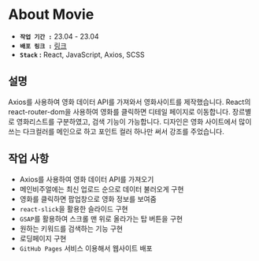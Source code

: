 # About Movie
- **`작업 기간 :`** 23.04 - 23.04
- **`배포 링크 :`** [링크](https://skykwon1004.github.io/react_AM_movie/)
- **`Stack` :** React, JavaScript, Axios, SCSS

## 설명
Axios를 사용하여 영화 데이터 API를 가져와서 영화사이트를 제작했습니다. React의 react-router-dom을 사용하여 영화를 클릭하면 디테일 페이지로 이동합니다. 장르별로 영화리스트를 구분하였고, 검색 기능이 가능합니다. 디자인은 영화 사이트에서 많이 쓰는 다크컬러를 메인으로 하고 포인트 컬러 하나만 써서 강조를 주었습니다.

## 작업 사항
- Axios를 사용하여 영화 데이터 API를 가져오기
- 메인비주얼에는 최신 업로드 순으로 데이터 불러오게 구현
- 영화를 클릭하면 팝업창으로 영화 정보를 보여줌
- `react-slick`을 활용한 슬라이드 구현
- `GSAP`를 활용하여 스크롤 맨 위로 올라가는 탑 버튼을 구현
- 원하는 키워드를 검색하는 기능 구현
- 로딩페이지 구현
- `GitHub Pages` 서비스 이용해서 웹사이트 배포

<!-- ### Git Commit( feat: “커밋 내용” )
```
init: 초기 세팅을 했을 경우
setup: 폴더 혹은 전체적인 구조의 변경이 있을 경우
feat: 새로운 기능을 추가할 경우
fix: 버그를 고친 경우
docs: 문서를 수정한 경우
style: 코드 포맷 변경, 세미 콜론 누락, 코드 수정이 없는 경우
refactor: 프로덕션 코드 리팩토링
test: 테스트 추가, 테스트 리팩토링 (코드 변경 X)
chore: 빌드 테스트 업데이트, 패키지 매니저를 설정하는 경우 (코드 변경 X)
design: CSS 등 사용자 UI 디자인 변경
comment: 필요한 주석 추가 및 변경
rename: 파일 혹은 폴더명을 수정하는 경우
remove: 사용하지 않는 파일 혹은 폴더를 삭제하는 경우
``` --> 